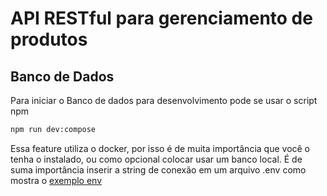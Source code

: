 # API RESTful para gerenciamento de produtos

## Banco de Dados

Para iniciar o Banco de dados para desenvolvimento pode se usar o script npm

```bash
npm run dev:compose
```

Essa feature utiliza o docker, por isso é de muita importância que você o tenha o instalado, ou como opcional colocar usar um banco local. É de suma importância inserir a string de conexão em um arquivo .env como mostra o [exemplo env](.env.example)
